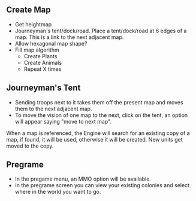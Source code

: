 ## Create Map
- Get heightmap
- Journeyman's tent/dock/road. Place a tent/dock/road at 6 edges of a map. This is a link to the next adjacent map.
- Allow hexagonal map shape?
- Fill map algorithm
  - Create Plants
  - Create Animals
  - Repeat X times

## Journeyman's Tent
- Sending troops next to it takes them off the present map and moves them to the next adjacent map.
- To move the vision of one map to the next, click on the tent, an option will appear saying "move to next map".

When a map is referenced, the Engine will search for an existing copy of a map, if found, it will be used, otherwise it will be created. New units get moved to the copy.

## Pregrame
- In the pregame menu, an MMO option will be available. 
- In the pregrame screen you can view your existing colonies and select where in the world you want to go.
